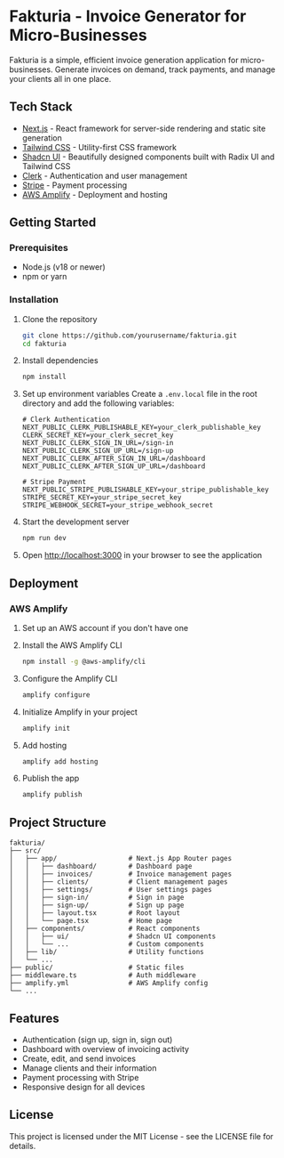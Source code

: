 # Fakturia - Invoice Generator for Micro-Businesses

Fakturia is a simple, efficient invoice generation application for micro-businesses. Generate invoices on demand, track payments, and manage your clients all in one place.

## Tech Stack

- [Next.js](https://nextjs.org/) - React framework for server-side rendering and static site generation
- [Tailwind CSS](https://tailwindcss.com/) - Utility-first CSS framework
- [Shadcn UI](https://ui.shadcn.com/) - Beautifully designed components built with Radix UI and Tailwind CSS
- [Clerk](https://clerk.com/) - Authentication and user management
- [Stripe](https://stripe.com/) - Payment processing
- [AWS Amplify](https://aws.amazon.com/amplify/) - Deployment and hosting

## Getting Started

### Prerequisites

- Node.js (v18 or newer)
- npm or yarn

### Installation

1. Clone the repository
   ```bash
   git clone https://github.com/yourusername/fakturia.git
   cd fakturia
   ```

2. Install dependencies
   ```bash
   npm install
   ```

3. Set up environment variables
   Create a `.env.local` file in the root directory and add the following variables:
   ```
   # Clerk Authentication
   NEXT_PUBLIC_CLERK_PUBLISHABLE_KEY=your_clerk_publishable_key
   CLERK_SECRET_KEY=your_clerk_secret_key
   NEXT_PUBLIC_CLERK_SIGN_IN_URL=/sign-in
   NEXT_PUBLIC_CLERK_SIGN_UP_URL=/sign-up
   NEXT_PUBLIC_CLERK_AFTER_SIGN_IN_URL=/dashboard
   NEXT_PUBLIC_CLERK_AFTER_SIGN_UP_URL=/dashboard

   # Stripe Payment
   NEXT_PUBLIC_STRIPE_PUBLISHABLE_KEY=your_stripe_publishable_key
   STRIPE_SECRET_KEY=your_stripe_secret_key
   STRIPE_WEBHOOK_SECRET=your_stripe_webhook_secret
   ```

4. Start the development server
   ```bash
   npm run dev
   ```

5. Open [http://localhost:3000](http://localhost:3000) in your browser to see the application

## Deployment

### AWS Amplify

1. Set up an AWS account if you don't have one
2. Install the AWS Amplify CLI
   ```bash
   npm install -g @aws-amplify/cli
   ```

3. Configure the Amplify CLI
   ```bash
   amplify configure
   ```

4. Initialize Amplify in your project
   ```bash
   amplify init
   ```

5. Add hosting
   ```bash
   amplify add hosting
   ```

6. Publish the app
   ```bash
   amplify publish
   ```

## Project Structure

```
fakturia/
├── src/
│   ├── app/                  # Next.js App Router pages
│   │   ├── dashboard/        # Dashboard page
│   │   ├── invoices/         # Invoice management pages
│   │   ├── clients/          # Client management pages
│   │   ├── settings/         # User settings pages
│   │   ├── sign-in/          # Sign in page
│   │   ├── sign-up/          # Sign up page
│   │   ├── layout.tsx        # Root layout
│   │   └── page.tsx          # Home page
│   ├── components/           # React components
│   │   ├── ui/               # Shadcn UI components
│   │   └── ...               # Custom components
│   ├── lib/                  # Utility functions
│   └── ...
├── public/                   # Static files
├── middleware.ts             # Auth middleware
├── amplify.yml               # AWS Amplify config
└── ...
```

## Features

- Authentication (sign up, sign in, sign out)
- Dashboard with overview of invoicing activity
- Create, edit, and send invoices
- Manage clients and their information
- Payment processing with Stripe
- Responsive design for all devices

## License

This project is licensed under the MIT License - see the LICENSE file for details.
